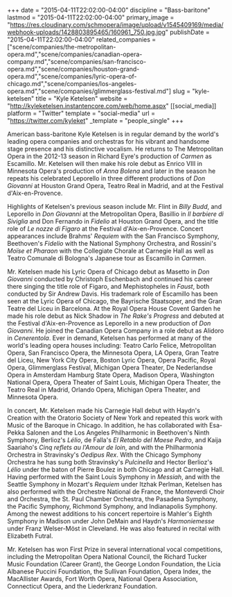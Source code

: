 +++
date = "2015-04-11T22:02:00-04:00"
discipline = "Bass-baritone"
lastmod = "2015-04-11T22:02:00-04:00"
primary_image = "https://res.cloudinary.com/schmopera/image/upload/v1545409169/media/webhook-uploads/1428803895465/160961_750.jpg.jpg"
publishDate = "2015-04-11T22:02:00-04:00"
related_companies = ["scene/companies/the-metropolitan-opera.md","scene/companies/canadian-opera-company.md","scene/companies/san-francisco-opera.md","scene/companies/houston-grand-opera.md","scene/companies/lyric-opera-of-chicago.md","scene/companies/los-angeles-opera.md","scene/companies/glimmerglass-festival.md"]
slug = "kyle-ketelsen"
title = "Kyle Ketelsen"
website = "http://kyleketelsen.instantencore.com/web/home.aspx"
[[social_media]]
platform = "Twitter"
template = "social-media"
url = "https://twitter.com/kyleket"
_template = "people_single"
+++

<p>
	American bass-baritone Kyle Ketelsen is in regular demand by the world's leading opera companies and orchestras for his vibrant and handsome stage presence and his distinctive vocalism. He returns to The Metropolitan Opera in the 2012-13 season in Richard Eyre's production of <em>Carmen</em> as Escamillo. Mr. Ketelsen will then make his role debut as Enrico VIII in Minnesota Opera's production of <em>Anna Bolena</em> and later in the season he repeats his celebrated Leporello in three different productions of <em>Don Giovanni</em> at Houston Grand Opera, Teatro Real in Madrid, and at the Festival d'Aix-en-Provence.
</p>
<p>
	Highlights of Ketelsen's previous season include Mr. Flint in <em>Billy Budd</em>, and Leporello in <em>Don Giovanni</em> at the Metropolitan Opera, Basillio in <em>Il barbiere di Siviglia</em> and Don Fernando in <em>Fidelio</em> at Houston Grand Opera, and the title role of <em>Le nozze di Figaro</em> at the Festival d'Aix-en-Provence. Concert appearances include Brahms' <em>Requiem</em> with the San Francisco Symphony, Beethoven's <em>Fidelio</em> with the National Symphony Orchestra, and Rossini's <em>Moïse et Pharaon</em> with the Collegiate Chorale at Carnegie Hall as well as Teatro Comunale di Bologna's Japanese tour as Escamillo in <em>Carmen</em>.
</p>
<p>
	Mr. Ketelsen made his Lyric Opera of Chicago debut as Masetto in <em>Don Giovanni</em> conducted by Christoph Eschenbach and continued his career there singing the title role of Figaro, and Mephistopheles in <em>Faust</em>, both conducted by Sir Andrew Davis. His trademark role of Escamillo has been seen at the Lyric Opera of Chicago, the Bayrische Staatsoper, and the Gran Teatre del Liceu in Barcelona. At the Royal Opera House Covent Garden he made his role debut as Nick Shadow in <em>The Rake's Progress</em> and debuted at the Festival d'Aix-en-Provence as Leporello in a new production of <em>Don Giovanni</em>. He joined the Canadian Opera Company in a role debut as Alidoro in <em>Cenerentola</em>. Ever in demand, Ketelsen has performed at many of the world's leading opera houses including: Teatro Carlo Felice, Metropolitan Opera, San Francisco Opera, the Minnesota Opera, LA Opera, Gran Teatre del Liceu, New York City Opera, Boston Lyric Opera, Opera Pacific, Royal Opera, Glimmerglass Festival, Michigan Opera Theater, De Nederlandse Opera in Amsterdam Hamburg State Opera, Madison Opera, Washington National Opera, Opera Theater of Saint Louis, Michigan Opera Theater, the Teatro Real in Madrid, Orlando Opera, Michigan Opera Theater, and Minnesota Opera.
</p>
<p>
	In concert, Mr. Ketelsen made his Carnegie Hall debut with Haydn's Creation with the Oratorio Society of New York and repeated this work with Music of the Baroque in Chicago. In addition, he has collaborated with Esa-Pekka Salonen and the Los Angeles Philharmonic in Beethoven's Ninth Symphony, Berlioz's <em>Lélio</em>, de Falla's<em> El Retablo del Maese Pedro</em>, and Kaija Saariaho's <em>Cinq reflets au l'Amour de loin</em>, and with the Philharmonia Orchestra in Stravinsky's <em>Oedipus Rex</em>. With the Chicago Symphony Orchestra he has sung both Stravinsky's <em>Pulcinella</em> and Hector Berlioz's <em>Lélio</em> under the baton of Pierre Boulez in both Chicago and at Carnegie Hall. Having performed with the Saint Louis Symphony in <em>Messiah</em>, and with the Seattle Symphony in Mozart's <em>Requiem</em> under Itzhak Perlman, Ketelsen has also performed with the Orchestre National de France, the Monteverdi Choir and Orchestra, the St. Paul Chamber Orchestra, the Pasadena Symphony, the Pacific Symphony, Richmond Symphony, and Indianapolis Symphony. Among the newest additions to his concert repertoire is Mahler's Eighth Symphony in Madison under John DeMain and Haydn's <em>Harmoniemesse</em> under Franz Welser-Möst in Cleveland. He was also featured in recital with Elizabeth Futral.
</p>
<p>
	Mr. Ketelsen has won First Prize in several international vocal competitions, including the Metropolitan Opera National Council, the Richard Tucker Music Foundation (Career Grant), the George London Foundation, the Licia Albanese Puccini Foundation, the Sullivan Foundation, Opera Index, the MacAllister Awards, Fort Worth Opera, National Opera Association, Connecticut Opera, and the Liederkranz Foundation.
</p>
